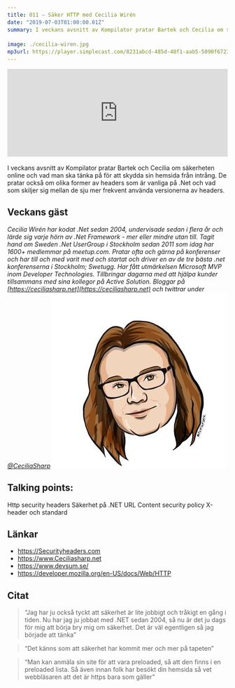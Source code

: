 ```yaml
---
title: 011 – Säker HTTP med Cecilia Wirén
date: "2019-07-03T01:00:00.01Z"
summary: I veckans avsnitt av Kompilator pratar Bartek och Cecilia om säkerheten online och vad man ska tänka på för att skydda sin hemsida från intrång. De pratar också om olika former av headers som är vanliga på .Net och vad som skiljer sig mellan de sju mer frekvent använda versionerna av headers.

image: ./cecilia-wiren.jpg
mp3url: https://player.simplecast.com/8231abcd-485d-48f1-aab5-5090f6723789?dark=false
---
```


<iframe height="200px" width="100%" frameborder="no" scrolling="no" seamless src="https://player.simplecast.com/8231abcd-485d-48f1-aab5-5090f6723789?dark=false"></iframe>

I veckans avsnitt av Kompilator pratar Bartek och Cecilia om säkerheten online och vad man ska tänka på för att skydda sin hemsida från intrång. De pratar också om olika former av headers som är vanliga på .Net och vad som skiljer sig mellan de sju mer frekvent använda versionerna av headers.

## Veckans gäst
_Cecilia Wirén har kodat .Net sedan 2004, undervisade sedan i flera år och lärde sig varje hörn av .Net Framework - mer eller mindre utan till. Tagit hand om Sweden .Net UserGroup i Stockholm sedan 2011 som idag har 1600+ medlemmar på meetup.com. Pratar ofta och gärna på konferenser och har till och med varit med och startat och driver en av de tre bästa .net konferenserna i Stockholm; Swetugg. Har fått utmärkelsen Microsoft MVP inom Developer Technologies. Tillbringar dagarna med att hjälpa kunder tillsammans med sina kollegor på Active Solution. Bloggar på [https://ceciliasharp.net](https://ceciliasharp.net) och twittrar under [@CeciliaSharp](https://twitter.com/ceciliasharp)_
![Bild på Cecilia Wirén](./cecilia-wiren.jpg)


## Talking points: 
Http security headers 
Säkerhet på .NET
URL
Content security policy 
X-header och standard 

## Länkar
* https://Securityheaders.com 
* https://www.Ceciliasharp.net
* https://www.devsum.se/ 
* https://developer.mozilla.org/en-US/docs/Web/HTTP 

## Citat
> “Jag har ju också tyckt att säkerhet är lite jobbigt och tråkigt en gång i tiden. Nu har jag ju jobbat med .NET sedan 2004, så nu är det ju dags för mig att börja bry mig om säkerhet. Det är väl egentligen så jag började att tänka” 

> “Det känns som att säkerhet har kommit mer och mer på tapeten”

> “Man kan anmäla sin site för att vara preloaded, så att den finns i en preloaded lista. Så även innan folk har besökt din hemsida så vet webbläsaren att det är https bara som gäller”
